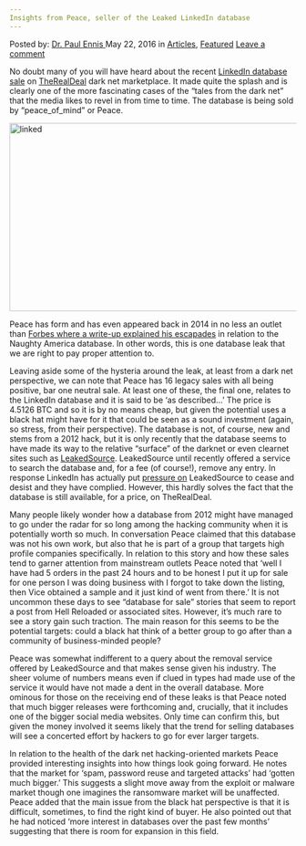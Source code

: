 ```yaml
---
Insights from Peace, seller of the Leaked LinkedIn database
---
```

<article class="post-listing post-14155 post type-post status-publish format-standard has-post-thumbnail hentry category-articles category-deepdot-news tag-database tag-insights tag-leaked tag-linkedin tag-peace tag-seller">
    <div class="post-inner">
    <p class="post-meta">
    <span>Posted by: <a href="https://www.deepdotweb.com/author/dr-paul-ennis/" title="">Dr. Paul Ennis </a></span>
    <span>May 22, 2016</span>
    <span>in <a href="https://www.deepdotweb.com/category/articles/" rel="category tag">Articles</a>, <a href="https://www.deepdotweb.com/category/deepdot-news/" rel="category tag">Featured</a></span>
    <span><a href="https://www.deepdotweb.com/2016/05/22/insights-peace-seller-leaked-linkedin-database/#respond">Leave a comment</a></span>
    </p>
    <div class="clear"></div>
    <div class="entry">
    <p>No doubt many of you will have heard about the recent <a href="http://www.independent.co.uk/life-style/gadgets-and-tech/news/linkedin-hack-details-of-more-than-100-million-users-made-available-for-sale-on-the-internet-a7037876.html">LinkedIn database sale</a> on <a href="https://www.deepdotweb.com/marketplace-directory/listing/therealdeal-market/">TheRealDeal</a> dark net marketplace. It made quite the splash and is clearly one of the more fascinating cases of the “tales from the dark net” that the media likes to revel in from time to time. The database is being sold by “peace_of_mind” or Peace.</p>
    <p><a href="https://www.deepdotweb.com/wp-content/uploads/2016/05/linked.png"><img class="aligncenter size-full wp-image-14156" src="https://www.deepdotweb.com/wp-content/uploads/2016/05/linked.png" alt="linked" width="660" height="330" srcset="https://www.deepdotweb.com/wp-content/uploads/2016/05/linked.png 660w, https://www.deepdotweb.com/wp-content/uploads/2016/05/linked-300x150.png 300w" sizes="(max-width: 660px) 100vw, 660px"/></a></p>
    <p>Peace has form and has even appeared back in 2014 in no less an outlet than <a href="http://www.forbes.com/sites/.../2016/04/14/naughty-america-fappening-hacked-porn-sites">Forbes where a write-up explained his escapades</a> in relation to the Naughty America database. In other words, this is one database leak that we are right to pay proper attention to.</p>
    <p>Leaving aside some of the hysteria around the leak, at least from a dark net perspective, we can note that Peace has 16 legacy sales with all being positive, bar one neutral sale. At least one of these, the final one, relates to the LinkedIn database and it is said to be ‘as described…’ The price is 4.5126 BTC and so it is by no means cheap, but given the potential uses a black hat might have for it that could be seen as a sound investment (again, so stress, from their perspective). The database is not, of course, new and stems from a 2012 hack, but it is only recently that the database seems to have made its way to the relative “surface” of the darknet or even clearnet sites such as <a href="https://www.leakedsource.com/blog/linkedin">LeakedSource</a>. LeakedSource until recently offered a service to search the database and, for a fee (of course!), remove any entry. In response LinkedIn has actually put <a href="http://www.zdnet.com/article/linkedin-panics-legal-threats-fly-into-hacker-search-engine-inbox/">pressure on</a> LeakedSource to cease and desist and they have complied. However, this hardly solves the fact that the database is still available, for a price, on TheRealDeal.</p>
    <p>Many people likely wonder how a database from 2012 might have managed to go under the radar for so long among the hacking community when it is potentially worth so much. In conversation Peace claimed that this database was not his own work, but also that he is part of a group that targets high profile companies specifically. In relation to this story and how these sales tend to garner attention from mainstream outlets Peace noted that ‘well I have had 5 orders in the past 24 hours and to be honest I put it up for sale for one person I was doing business with I forgot to take down the listing, then Vice obtained a sample and it just kind of went from there.’ It is not uncommon these days to see “database for sale” stories that seem to report a post from Hell Reloaded or associated sites. However, it’s much rare to see a story gain such traction. The main reason for this seems to be the potential targets: could a black hat think of a better group to go after than a community of business-minded people?</p>
    <p>Peace was somewhat indifferent to a query about the removal service offered by LeakedSource and that makes sense given his industry. The sheer volume of numbers means even if clued in types had made use of the service it would have not made a dent in the overall database. More ominous for those on the receiving end of these leaks is that Peace noted that much bigger releases were forthcoming and, crucially, that it includes one of the bigger social media websites. Only time can confirm this, but given the money involved it seems likely that the trend for selling databases will see a concerted effort by hackers to go for ever larger targets.</p>
    <p>In relation to the health of the dark net hacking-oriented markets Peace provided interesting insights into how things look going forward. He notes that the market for ‘spam, password reuse and targeted attacks’ had ‘gotten much bigger.’ This suggests a slight move away from the exploit or malware market though one imagines the ransomware market will be unaffected. Peace added that the main issue from the black hat perspective is that it is difficult, sometimes, to find the right kind of buyer. He also pointed out that he had noticed ‘more interest in databases over the past few months’ suggesting that there is room for expansion in this field.</p>
    </div>
    <span style="display:none"><a href="https://www.deepdotweb.com/tag/database/" rel="tag">database</a> <a href="https://www.deepdotweb.com/tag/insights/" rel="tag">insights</a> <a href="https://www.deepdotweb.com/tag/leaked/" rel="tag">leaked</a> <a href="https://www.deepdotweb.com/tag/linkedin/" rel="tag">linkedin</a> <a href="https://www.deepdotweb.com/tag/peace/" rel="tag">peace</a> <a href="https://www.deepdotweb.com/tag/seller/" rel="tag">seller</a></span> <span style="display:none" class="updated">2016-05-22</span>
    <div style="display:none" class="vcard author" itemprop="author" itemscope itemtype="http://schema.org/Person"><strong class="fn" itemprop="name"><a href="https://www.deepdotweb.com/author/dr-paul-ennis/" title="Posts by Dr. Paul Ennis" rel="author">Dr. Paul Ennis</a></strong></div>
    </div>
</article>


